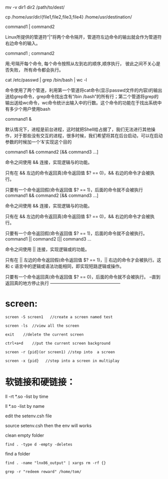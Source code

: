 mv -v dir1 dir2 /path/to/dest/ 

cp /home/usr/dir/{file1,file2,file3,file4} /home/usr/destination/





command1 | command2

Linux所提供的管道符“|”将两个命令隔开，管道符左边命令的输出就会作为管道符右边命令的输入。

command1 ; command2

用;号隔开每个命令, 每个命令按照从左到右的顺序,顺序执行， 彼此之间不关心是否失败， 所有命令都会执行。

cat /etc/passwd | grep /bin/bash | wc -l

命令使用了两个管道，利用第一个管道将cat命令(显示passwd文件的内容)的输出送给grep命令，grep命令找出含有“/bin /bash”的所有行；第二个管道将grep的输出送给wc命令，wc命令统计出输入中的行数。这个命令的功能在于找出系统中有多少个用户使用bash

command1 &

默认情况下，进程是前台进程，这时就把Shell给占据了，我们无法进行其他操作，对于那些没有交互的进程，很多时候，我们希望将其在后台启动，可以在启动参数的时候加一个'&'实现这个目的

command1 && command2 [&& command3 ...]

命令之间使用 && 连接，实现逻辑与的功能。

只有在 && 左边的命令返回真(命令返回值 $? == 0)，&& 右边的命令才会被执行。

只要有一个命令返回假(命令返回值 $? == 1)，后面的命令就不会被执行
command1 && command2 [&& command3 ...]

命令之间使用 && 连接，实现逻辑与的功能。

只有在 && 左边的命令返回真(命令返回值 $? == 0)，&& 右边的命令才会被执行。

只要有一个命令返回假(命令返回值 $? == 1)，后面的命令就不会被执行。
command1 || command2 [|| command3 ...

命令之间使用 || 连接，实现逻辑或的功能。

只有在 || 左边的命令返回假(命令返回值 $? == 1)，|| 右边的命令才会被执行。这和 c 语言中的逻辑或语法功能相同，即实现短路逻辑或操作。

只要有一个命令返回真(命令返回值 $? == 0)，后面的命令就不会被执行。 –直到返回真的地方停止执行
————————————————

## 

# screen:

```shell
screen -S screen1	//create a screen named test

screen -ls	//view all the screen

exit	//delete the current screen

ctrl+a+d	//put the current screen background

screen -r {pid}(or screen1)	//step into  a screen

screen -x {pid}   //step into a screen in multiplay
```



# 软链接和硬链接：



ll -rt *.so	-list by time

ll *.so	-list by name

edit the setenv.csh file

source setenv.csh	then the env will works

clean empty folder

```
find . -type d -empty -deletes
```

find a folder

```
find . -name "lnx86_output" | xargs rm -rf {}
```

```
grep -r "redeem reward" /home/tom/
```

